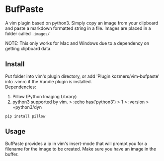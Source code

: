 # BufPaste
A vim plugin based on python3.
Simply copy an image from your clipboard and paste a markdown
formatted string in a file. Images are placed in a folder called `.images/`

NOTE: This only works for Mac and Windows due to a dependency on getting
clipboard data.

## Install
Put folder into vim's plugin directory, or add 'Plugin kozmers/vim-bufpaste' into .vimrc if the Vundle plugin is installed.   
Dependencies: 
  1. Pillow (Python Imaging Library)
  2. python3 supported by vim.
    > :echo has('python3')
    > 1
    > :version
    > +python3/dyn

```
pip install pillow
```

## Usage

BufPaste provides a <leader>ip in vim's insert-mode that will prompt you for a filename for the
image to be created. Make sure you have an image in the buffer.
